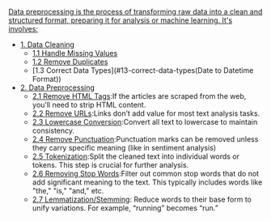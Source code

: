 
[Data preprocessing is the process of transforming raw data into a clean and structured format, preparing it for analysis or machine learning. It's involves:](#introduction)

  - [1. Data Cleaning](#1-data-cleaning)
    - [1.1 Handle Missing Values](#11-handle-missing-values)
    - [1.2 Remove Duplicates](#12-remove-duplicates)
    - [1.3 Correct Data Types](#13-correct-data-types(Date to Datetime Format))
  - [2. Data Preprocessing](#2-data-preprocessing)
    - [2.1 Remove HTML Tags](#21-remove-html-tags):If the articles are scraped from the web, you’ll need to strip HTML content.
    - [2.2 Remove URLs](#22-remove-urls):Links don’t add value for most text analysis tasks.
    - [2.3 Lowercase Conversion](#23-lowercase-conversion):Convert all text to lowercase to maintain consistency.
    - [2.4 Remove Punctuation](#24-remove-punctuation):Punctuation marks can be removed unless they carry specific meaning (like in sentiment analysis)
    - [2.5 Tokenization](#25-tokenization):Split the cleaned text into individual words or tokens. This step is crucial for further analysis. 
    - [2.6 Removing Stop Words](#26-removing-stop-words):Filter out common stop words that do not add significant meaning to the text. This typically includes words like "the," "is," "and," etc.
    - [2.7 Lemmatization/Stemming](#27-lemmatizationstemgoming): Reduce words to their base form to unify variations. For example, “running” becomes “run.”